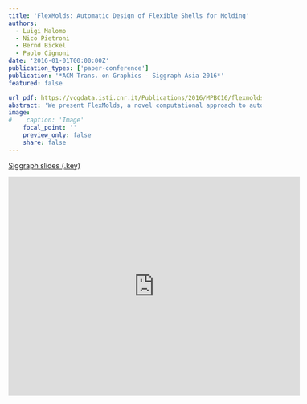 ```yaml
---
title: 'FlexMolds: Automatic Design of Flexible Shells for Molding'
authors:
  - Luigi Malomo
  - Nico Pietroni
  - Bernd Bickel
  - Paolo Cignoni
date: '2016-01-01T00:00:00Z'
publication_types: ['paper-conference']
publication: '*ACM Trans. on Graphics - Siggraph Asia 2016*'
featured: false

url_pdf: https://vcgdata.isti.cnr.it/Publications/2016/MPBC16/flexmolds_preprint.pdf
abstract: 'We present FlexMolds, a novel computational approach to automatically design flexible, reusable molds that, once 3D printed, allow us to physically fabricate, by means of liquid casting, multiple copies of complex shapes with rich surface details and complex topology. The approach to design such flexible molds is based on a greedy bottom-up search of possible cuts over an object, evaluating for each possible cut the feasibility of the resulting mold. We use a dynamic simulation approach to evaluate candidate molds, providing a heuristic to generate forces that are able to open, detach, and remove a complex mold from the object it surrounds. We have tested the approach with a number of objects with nontrivial shapes and topologies.                                                                 Siggraph slides (.key)'
image:
#    caption: 'Image'
    focal_point: ''
    preview_only: false
    share: false
---
```

[Siggraph slides (.key)](https://vcgdata.isti.cnr.it/Publicstions/2016/MPBC16/flexmolds.key)

<iframe width="580" height="435" src="https://www.youtube.com/embed/coVXn6mc1Co" frameborder="0" frameborder="0" allowfullscreen>

